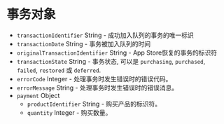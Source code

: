 # 事务对象

* `transactionIdentifier` String - 成功加入队列的事务的唯一标识
* `transactionDate` String - 事务被加入队列的时间
* `originalTransactionIdentifier` String - App Store恢复的事务的标识符
* `transactionState` String - 事务状态, 可以是 `purchasing`, `purchased`, `failed`, `restored` 或 `deferred`.
* `errorCode` Integer - 处理事务时发生错误时的错误代码。
* `errorMessage` String - 处理事务时发生错误时的错误消息。
* `payment` Object
  * `productIdentifier` String - 购买产品的标识符。
  * `quantity` Integer  - 购买数量。
